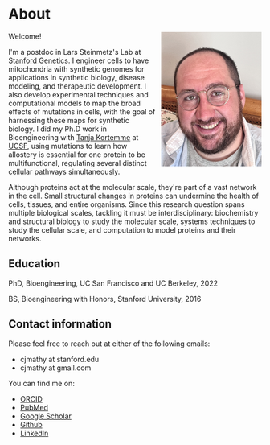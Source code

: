 # About

<img src="../images/mathy_headshot.jpg" alt="drawing" width="200" style="padding-left: 10px" align =  "right" BR CLEAR=”left”>

Welcome!

I'm a postdoc in Lars Steinmetz's Lab at [Stanford Genetics](https://web.stanford.edu/group/steinmetzlab/cgi-bin/wordpress/). I engineer cells to have mitochondria with synthetic genomes for applications in synthetic biology, disease modeling, and therapeutic development. I also develop experimental techniques and computational models to map the broad effects of mutations in cells, with the goal of harnessing these maps for synthetic biology. I did my Ph.D work in Bioengineering with [Tanja Kortemme](http://kortemmelab.ucsf.edu/) at [UCSF](https://graduate.ucsf.edu/bioe), using mutations to learn how allostery is essential for one protein to be multifunctional, regulating several distinct cellular pathways simultaneously.

Although proteins act at the molecular scale, they're part of a vast network in the cell. Small structural changes in proteins can undermine the health of cells, tissues, and entire organisms. Since this research question spans multiple biological scales, tackling it must be interdisciplinary: biochemistry and structural biology to study the molecular scale, systems techniques to study the cellular scale, and computation to model proteins and their networks.

## Education

PhD, Bioengineering, UC San Francisco and UC Berkeley, 2022

BS, Bioengineering with Honors, Stanford University, 2016

## Contact information

Please feel free to reach out at either of the following emails:

- cjmathy at stanford.edu
- cjmathy at gmail.com

You can find me on:

- [ORCID](http://orcid.org/0000-0002-5546-9733)    
- [PubMed](https://pubmed.ncbi.nlm.nih.gov/?term=Mathy%2C+CJP%5BAuthor%5D&sort=date)
- [Google Scholar](https://scholar.google.com/citations?user=DuBa5oYAAAAJ&hl=en&oi=sra)
- [Github](https://github.com/cjmathy)
- [LinkedIn](https://linkedin.com/in/christopher-mathy/)
